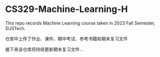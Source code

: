 # CS329-Machine-Learning-H
This repo records Machine Learning course taken in 2023 Fall Semester, SUSTech.

仓库中上传了作业、课件、期中考试、参考书籍和期末复习文件

接下来该仓库将持续更新期末复习文件...

